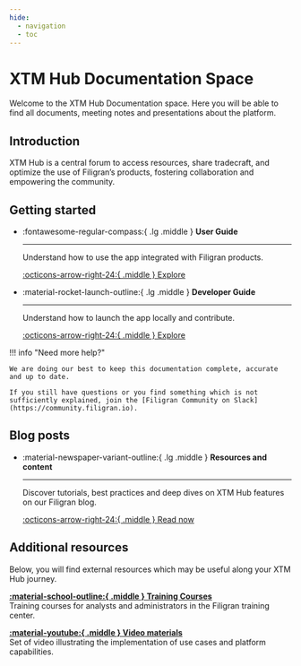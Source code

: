 ```yaml
---
hide:
  - navigation
  - toc
---
```


# XTM Hub Documentation Space

Welcome to the XTM Hub Documentation space. Here you will be able to find all documents, meeting notes and presentations about the platform.

## Introduction

XTM Hub is a central forum to access resources, share tradecraft, and optimize the use of Filigran’s products, fostering collaboration and empowering the community.

## Getting started


<div class="grid cards" markdown>

-   :fontawesome-regular-compass:{ .lg .middle } __User Guide__

    ---

    Understand how to use the app integrated with Filigran products.

    [:octicons-arrow-right-24:{ .middle } Explore](user/opencti-registration.md)

-   :material-rocket-launch-outline:{ .lg .middle } __Developer Guide__

    ---

    Understand how to launch the app locally and contribute.

    [:octicons-arrow-right-24:{ .middle } Explore](getting-started.md)

</div>

!!! info "Need more help?"

    We are doing our best to keep this documentation complete, accurate and up to date.

    If you still have questions or you find something which is not sufficiently explained, join the [Filigran Community on Slack](https://community.filigran.io).


## Blog posts

<div class="grid cards" markdown>

-   :material-newspaper-variant-outline:{ .lg .middle } __Resources and content__

    ---

    Discover tutorials, best practices and deep dives on XTM Hub features on our Filigran blog.

    [:octicons-arrow-right-24:{ .middle } Read now](https://blog.filigran.io)
</div>

## Additional resources

Below, you will find external resources which may be useful along your XTM Hub journey.

<div class="grid" markdown>

[**:material-school-outline:{ .middle } Training Courses**](https://training.filigran.io)<br />
Training courses for analysts and administrators in the Filigran training center.

[**:material-youtube:{ .middle } Video materials**](https://www.youtube.com/@Filigran/videos)<br />
Set of video illustrating the implementation of use cases and platform capabilities.

</div>
<br /><br /><br />
